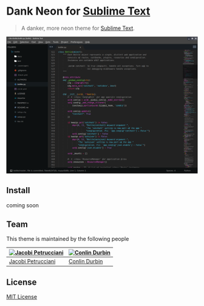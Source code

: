 # Dank Neon for [Sublime Text](http://sublimetext.com)

> A danker, more neon theme for [Sublime Text](http://sublimetext.com).

![Screenshot](./assets/sublime.png)

## Install

coming soon

## Team

This theme is maintained by the following people

| [![Jacobi Petrucciani](https://avatars1.githubusercontent.com/u/8117202?s=70&v=4)](https://github.com/jpetrucciani) | [![Conlin Durbin](https://avatars0.githubusercontent.com/u/2363236?s=70&v=4)](https://github.com/wuz) |
| ------------------------------------------------------------------------------------------------------------------- | ----------------------------------------------------------------------------------------------------- |
| [Jacobi Petrucciani](https://github.com/jpetrucciani)                                                               | [Conlin Durbin](https://github.com/wuz)                                                               |

## License

[MIT License](./LICENSE)

